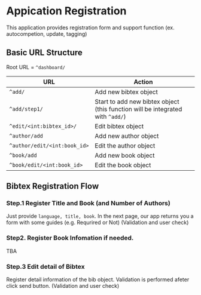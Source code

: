# Appication Registration

This application provides registration form and support function (ex. autocompetion, update, tagging)

## Basic URL Structure
Root URL = `^dashboard/`

| URL | Action |
|-----|-------------|
| `^add/` | Add new bibtex object |
| `^add/step1/` | Start to add new bibtex object (this function will be integrated with `^add/`) |
| `^edit/<int:bibtex_id>/` | Edit bibtex object |
| `^author/add` | Add new author object |
| `^author/edit/<int:book_id>` | Edit the author object |
| `^book/add` | Add new book object |
| `^book/edit/<int:book_id>` | Edit the book object |


## Bibtex Registration Flow
### Step.1 Register Title and Book (and Number of Authors)
Just provide `language, title, book`. In the next page, our app returns you a form with some guides (e.g. Requrired or Not)
(Validation and user check)


### Step2. Register Book Infomation if needed.
TBA


### Step.3 Edit detail of Bibtex
Register detail information of the bib object. Validation is performed afeter click send button.
(Validation and user check)
